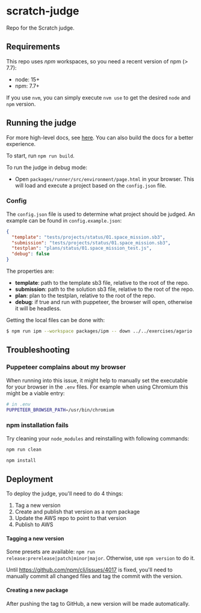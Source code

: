 # scratch-judge

Repo for the Scratch judge.

## Requirements

This repo uses _npm_ workspaces, so you need a recent version of npm (> 7.7):

- node: 15+
- npm: 7.7+

If you use `nvm`, you can simply execute `nvm use` to get the desired `node` and `npm` version.

## Running the judge

For more high-level docs, see [here](./packages/core/pages/index.md).
You can also build the docs for a better experience.

To start, run `npm run build`.

To run the judge in debug mode:

- Open `packages/runner/src/environment/page.html` in your browser. This will load and execute a project based on the `config.json` file.

### Config

The `config.json` file is used to determine what project should be judged.
An example can be found in `config.example.json`:

```json
{
  "template": "tests/projects/status/01.space_mission.sb3",
  "submission": "tests/projects/status/01.space_mission.sb3",
  "testplan": "plans/status/01.space_mission_test.js",
  "debug": false
}
```

The properties are:

- **template**: path to the template sb3 file, relative to the root of the repo.
- **submission**: path to the solution sb3 file, relative to the root of the repo.
- **plan**: plan to the testplan, relative to the root of the repo.
- **debug**: if true and run with puppeteer, the browser will open, otherwise it will be headless.

Getting the local files can be done with:

```bash
$ npm run ipm --workspace packages/ipm -- down ../../exercises/agario
```

## Troubleshooting

### Puppeteer complains about my browser

When running into this issue, it might help to manually set the executable for your browser in the `.env` files. For example when using Chromium this might be a viable entry:

```bash
# in .env
PUPPETEER_BROWSER_PATH=/usr/bin/chromium
```

### npm installation fails

Try cleaning your `node_modules` and reinstalling with following commands:

```bash
npm run clean

npm install
```

## Deployment

To deploy the judge, you'll need to do 4 things:

1. Tag a new version
2. Create and publish that version as a npm package
3. Update the AWS repo to point to that version
4. Publish to AWS

#### Tagging a new version

Some presets are available: `npm run release:prerelease|patch|minor|major`.
Otherwise, use `npm version` to do it.

Until https://github.com/npm/cli/issues/4017 is fixed, you'll need to manually
commit all changed files and tag the commit with the version.

#### Creating a new package

After pushing the tag to GitHub, a new version will be made automatically.

